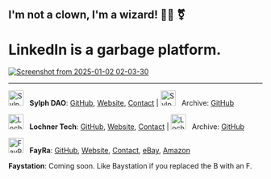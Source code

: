 ## I'm not a clown, I'm a wizard! 🏳️‍⚧️ ⚧️

# LinkedIn is a **garbage** platform.

<a href="https://www.youtube.com/watch?v=-K3ztneTQuA&list=PLkjVWxqEoZvH_HF4XAP7ePcdFZbtSUhT1&index=19" target="_blank">
  <img src="https://github.com/user-attachments/assets/522aa53d-96fb-4a93-9ac7-9d024b6e5626" alt="Screenshot from 2025-01-02 02-03-30">
</a>

---

<img src="https://avatars.githubusercontent.com/u/193454712?s=64&v=4" alt="Sylph DAO" width="30"> &nbsp; **Sylph DAO**: [GitHub](https://github.com/sylph-dao), [Website](https://sylph.finance), [Contact](mailto:dao@sylph.box) | <img src="https://avatars.githubusercontent.com/u/193454158?s=64&v=4" alt="Sylph DAO Archive" width="30"> &nbsp; Archive: [GitHub](https://github.com/sylph-dao-arc)  

<img src="https://avatars.githubusercontent.com/u/193160066?s=64&v=4" alt="Lochner Tech" width="30"> &nbsp; **Lochner Tech**: [GitHub](https://github.com/lochner-tech), [Website](https://lochner.tech), [Contact](mailto:dev@lochner.tech) | <img src="https://avatars.githubusercontent.com/u/193456537?s=64&v=4" alt="Lochner Tech Archive" width="30"> &nbsp; Archive: [GitHub](https://github.com/lochner-arc)  

<img src="https://avatars.githubusercontent.com/u/185224928?s=64&v=4" alt="FayRa" width="30"> &nbsp; **FayRa**: [GitHub](https://github.com/fay-ra), [Website](https://fayra.com)<!--(eCommerce / Logistics)-->, [Contact](mailto:support@fayra.com), [eBay](https://www.ebay.com/str/fayralogistics), [Amazon](https://www.amazon.com/shops/fayra)  

**Faystation**: Coming soon. Like Baystation if you replaced the B with an F.

<!-- redo old svn portfolio website to lochner.tech -->

<!-- Faystation -->

<!-- Alfmir -->

<!-- Aurora -->

<!-- Whimsy -->
